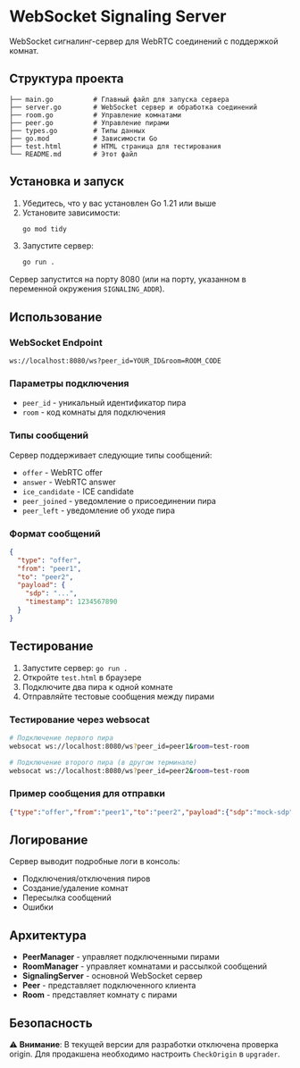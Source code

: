 # WebSocket Signaling Server

WebSocket сигналинг-сервер для WebRTC соединений с поддержкой комнат.

## Структура проекта

```
├── main.go          # Главный файл для запуска сервера
├── server.go        # WebSocket сервер и обработка соединений
├── room.go          # Управление комнатами
├── peer.go          # Управление пирами
├── types.go         # Типы данных
├── go.mod           # Зависимости Go
├── test.html        # HTML страница для тестирования
└── README.md        # Этот файл
```

## Установка и запуск

1. Убедитесь, что у вас установлен Go 1.21 или выше
2. Установите зависимости:
   ```bash
   go mod tidy
   ```
3. Запустите сервер:
   ```bash
   go run .
   ```

Сервер запустится на порту 8080 (или на порту, указанном в переменной окружения `SIGNALING_ADDR`).

## Использование

### WebSocket Endpoint

```
ws://localhost:8080/ws?peer_id=YOUR_ID&room=ROOM_CODE
```

### Параметры подключения

- `peer_id` - уникальный идентификатор пира
- `room` - код комнаты для подключения

### Типы сообщений

Сервер поддерживает следующие типы сообщений:

- `offer` - WebRTC offer
- `answer` - WebRTC answer  
- `ice_candidate` - ICE candidate
- `peer_joined` - уведомление о присоединении пира
- `peer_left` - уведомление об уходе пира

### Формат сообщений

```json
{
  "type": "offer",
  "from": "peer1",
  "to": "peer2",
  "payload": {
    "sdp": "...",
    "timestamp": 1234567890
  }
}
```

## Тестирование

1. Запустите сервер: `go run .`
2. Откройте `test.html` в браузере
3. Подключите два пира к одной комнате
4. Отправляйте тестовые сообщения между пирами

### Тестирование через websocat

```bash
# Подключение первого пира
websocat ws://localhost:8080/ws?peer_id=peer1&room=test-room

# Подключение второго пира (в другом терминале)
websocat ws://localhost:8080/ws?peer_id=peer2&room=test-room
```

### Пример сообщения для отправки

```json
{"type":"offer","from":"peer1","to":"peer2","payload":{"sdp":"mock-sdp","timestamp":1234567890}}
```

## Логирование

Сервер выводит подробные логи в консоль:
- Подключения/отключения пиров
- Создание/удаление комнат
- Пересылка сообщений
- Ошибки

## Архитектура

- **PeerManager** - управляет подключенными пирами
- **RoomManager** - управляет комнатами и рассылкой сообщений
- **SignalingServer** - основной WebSocket сервер
- **Peer** - представляет подключенного клиента
- **Room** - представляет комнату с пирами

## Безопасность

⚠️ **Внимание**: В текущей версии для разработки отключена проверка origin. Для продакшена необходимо настроить `CheckOrigin` в `upgrader`. 